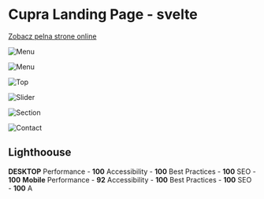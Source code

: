 # Cupra Landing Page - svelte
[Zobacz pelna strone online](https://cupra.archcode.rs)

![Menu](https://cupra.archcode.rs/readme/speed.gif)

![Menu](https://cupra.archcode.rs/readme/menu.gif)

![Top](https://cupra.archcode.rs/readme/top.gif)

![Slider](https://cupra.archcode.rs/readme/slider.gif)

![Section](https://cupra.archcode.rs/readme/sectioon.gif)

![Contact](https://cupra.archcode.rs/readme/contact.gif)

## Lighthoouse
**DESKTOP** Performance -  **100** Accessibility - **100** Best Practices - **100** SEO - **100**
**Mobile** Performance -  **92** Accessibility - **100** Best Practices - **100** SEO - **100**
A
